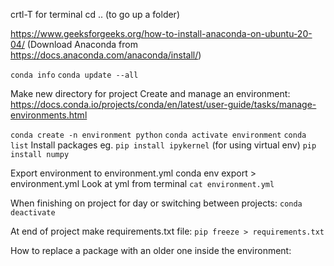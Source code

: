crtl-T for terminal
cd .. (to go up a folder)


https://www.geeksforgeeks.org/how-to-install-anaconda-on-ubuntu-20-04/
(Download Anaconda from https://docs.anaconda.com/anaconda/install/)

`conda info`
`conda update --all`

Make new directory for project
Create and manage an environment:
https://docs.conda.io/projects/conda/en/latest/user-guide/tasks/manage-environments.html

`conda create -n environment python`
`conda activate environment`
`conda list`
Install packages eg.
`pip install ipykernel` (for using virtual env)
`pip install numpy`


Export environment to environment.yml
conda env export > environment.yml
Look at yml from terminal `cat environment.yml`

When finishing on project for day or switching between projects:
`conda deactivate`


At end of project make requirements.txt file:
`pip freeze > requirements.txt`



How to replace a package with an older one inside the environment:
